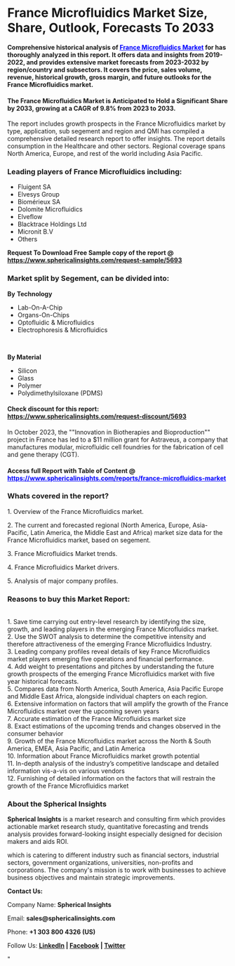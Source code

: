 <h1 class="news-post-title">France Microfluidics Market Size, Share, Outlook, Forecasts To 2033</h1>
<p><strong>Comprehensive historical analysis of<span style="color: #0000ff;">&nbsp;<a style="color: #0000ff;" href="https://www.sphericalinsights.com/reports/france-microfluidics-market" target="_blank">France Microfluidics Market</a></span>&nbsp;for has thoroughly analyzed in this report. It offers data and insights from 2019-2022, and provides extensive market forecasts from 2023-2032 by region/country and subsectors. It covers the price, sales volume, revenue, historical growth, gross margin, and future outlooks for the France Microfluidics market.</strong></p>
<h4><strong>The France Microfluidics Market is Anticipated to Hold a Significant Share by 2033, growing at a CAGR of 9.8% from 2023 to 2033.</strong></h4>
<p>The report includes growth prospects in the France Microfluidics market by type, application, sub segement and region and QMI has compiled a comprehensive detailed research report to offer insights. The report details consumption in the Healthcare and other sectors. Regional coverage spans North America, Europe, and rest of the world including Asia Pacific.</p>
<h3><strong>Leading players of France Microfluidics including:</strong></h3>
<ul>
<li>Fluigent SA</li>
<li>Elvesys Group</li>
<li>Biom&eacute;rieux SA</li>
<li>Dolomite Microfluidics</li>
<li>Elveflow</li>
<li>Blacktrace Holdings Ltd</li>
<li>Micronit B.V</li>
<li>Others</li>
</ul>
<p><strong>Request To Download Free Sample copy of the report @ <a href="https://www.sphericalinsights.com/request-sample/5693" target="_blank">https://www.sphericalinsights.com/request-sample/5693</a></strong></p>
<h3><strong>Market split by Segement, can be divided into:</strong></h3>
<p><strong>By</strong>&nbsp;<strong>Technology</strong></p>
<ul>
<li>Lab-On-A-Chip</li>
<li>Organs-On-Chips</li>
<li>Optofluidic &amp; Microfluidics</li>
<li>Electrophoresis &amp; Microfluidics</li>
</ul>
<p>&nbsp;</p>
<p><strong>By Material</strong></p>
<ul>
<li>Silicon</li>
<li>Glass</li>
<li>Polymer</li>
<li>Polydimethylsiloxane (PDMS)</li>
</ul>
<h4>Check discount for this report: <a href="https://www.sphericalinsights.com/request-discount/5693" target="_blank">https://www.sphericalinsights.com/request-discount/5693</a></h4>
<p>In October 2023, the ""Innovation in Biotherapies and Bioproduction"" project in France has led to a $11 million grant for Astraveus, a company that manufactures modular, microfluidic cell foundries for the fabrication of cell and gene therapy (CGT).</p>
<h4>Access full Report with Table of Content @ <span style="color: #0000ff;"><a style="color: #0000ff;" href="https://www.sphericalinsights.com/reports/france-microfluidics-market" target="_blank">https://www.sphericalinsights.com/reports/france-microfluidics-market</a></span></h4>
<h3><strong>Whats covered in the report?</strong></h3>
<p>1. Overview of the France Microfluidics market.</p>
<p>2. The current and forecasted regional (North America, Europe, Asia-Pacific, Latin America, the Middle East and Africa) market size data for the France Microfluidics market, based on segement.</p>
<p>3. France Microfluidics Market trends.</p>
<p>4. France Microfluidics Market drivers.</p>
<p>5. Analysis of major company profiles.</p>
<h3><strong>Reasons to buy this Market Report:</strong></h3>
<p><br /> 1. Save time carrying out entry-level research by identifying the size, growth, and leading players in the emerging France Microfluidics market.<br /> 2. Use the SWOT analysis to determine the competitive intensity and therefore attractiveness of the emerging France Microfluidics Industry.<br /> 3. Leading company profiles reveal details of key France Microfluidics market players emerging five operations and financial performance.<br /> 4. Add weight to presentations and pitches by understanding the future growth prospects of the emerging France Microfluidics market with five year historical forecasts.<br /> 5. Compares data from North America, South America, Asia Pacific Europe and Middle East Africa, alongside individual chapters on each region.<br /> 6. Extensive information on factors that will amplify the growth of the France Microfluidics market over the upcoming seven years<br /> 7. Accurate estimation of the France Microfluidics market size <br /> 8. Exact estimations of the upcoming trends and changes observed in the consumer behavior <br /> 9. Growth of the France Microfluidics market across the North &amp; South America, EMEA, Asia Pacific, and Latin America<br /> 10. Information about France Microfluidics market growth potential<br /> 11. In-depth analysis of the industry&rsquo;s competitive landscape and detailed information vis-a-vis on various vendors<br /> 12. Furnishing of detailed information on the factors that will restrain the growth of the France Microfluidics market</p>
<h3><strong>About the Spherical Insights</strong></h3>
<p><strong>Spherical Insights</strong> is a market research and consulting firm which provides actionable market research study, quantitative forecasting and trends analysis provides forward-looking insight especially designed for decision makers and aids ROI.</p>
<p>which is catering to different industry such as financial sectors, industrial sectors, government organizations, universities, non-profits and corporations. The company's mission is to work with businesses to achieve business objectives and maintain strategic improvements.</p>
<p><strong>Contact Us:</strong></p>
<p>Company Name: <strong>Spherical Insights</strong></p>
<p>Email: <strong>sales@sphericalinsights.com</strong></p>
<p>Phone: <strong>+1 303 800 4326 (US)</strong></p>
<p>Follow Us: <strong><a href="https://www.linkedin.com/company/spherical-insight/"><u>LinkedIn</u></a> | <a href="https://www.facebook.com/sphericalinsights22"><u>Facebook</u></a> | <a href="https://twitter.com/SInsights_US"><u>Twitter</u></a></strong></p>
<p>"</p>
